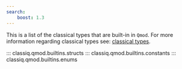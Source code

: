 ```yaml
---
search:
    boost: 1.3
---
```


This is a list of the classical types that are built-in in `Qmod`.
For more information regarding classical types see: [classical types](../language-reference/classical-types.md).

::: classiq.qmod.builtins.structs
::: classiq.qmod.builtins.constants
::: classiq.qmod.builtins.enums
